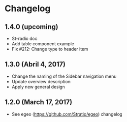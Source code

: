 # Changelog

## 1.4.0 (upcoming)

* St-radio doc
* Add table component example
* Fix #212: Change type to header item

## 1.3.0 (Abril 4, 2017)

* Change the naming of the Sidebar navigation menu
* Update overview description
* Apply new general design

## 1.2.0 (March 17, 2017)

* See egeo (https://github.com/Stratio/egeo) changelog